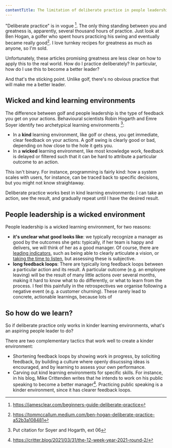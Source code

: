 ```yaml
---
contentTitle: The limitation of deliberate practice in people leadership
---
```


"Deliberate practice" is in vogue [^1]. The only thing standing between you and greatness is, apparently, several thousand hours of practice. Just look at Ben Hogan, a golfer who spent hours practicing his swing and eventually became really good[^2]. I love turnkey recipes for greatness as much as anyone, so I'm sold. 

Unfortunately, these articles promising greatness are less clear on how to apply this to the real world. How do I practice deliberately? In particular, how do I use this to become a better leader?

And that's the sticking point. Unlike golf, there's no obvious practice that will make me a better leader.

## Wicked and kind learning environments

The difference between golf and people leadership is the type of feedback you get on your actions. Behavioural scientists Robin Hogarth and Emre Soyer identify two archetypical learning environments [^3]:
- In a **kind** learning environment, like golf or chess, you get immediate, clear feedback on your actions. A golf swing is clearly good or bad, depending on how close to the hole it gets you.
- In a **wicked** learning environment, like most knowledge work, feedback is delayed or filtered such that it can be hard to attribute a particular outcome to an action.

This isn't binary. For instance, programming is fairly kind: how a system scales with users, for instance, can be traced back to specific decisions, but you might not know straightaway.

Deliberate practice works best in kind learning environments: I can take an action, see the result, and gradually repeat until I have the desired result.

## People leadership is a wicked environment

People leadership is a wicked learning environment, for two reasons:
- **it's unclear what good looks like**: we typically recognize a manager as good by the outcomes she gets: typically, if her team is happy and delivers, we will think of her as a good manager. Of course, there are [leading indicators](https://pascalbugnion.net/blog/making-yourself-useful-as-a-middle-manager), such as being able to clearly articulate a vision, or [taking the time to listen](https://pascalbugnion.net/blog/slack-makes-better-leaders), but assessing these is subjective.
- **long feedback loops**: There are typically long feedback loops between a particular action and its result. A particular outcome (e.g. an employee leaving) will be the result of many little actions over several months, making it hard to know what to do differently, or what to learn from the process. I feel this painfully in the retrospectives we organise following a negative event (e.g. a customer churning). These rarely lead to concrete, actionable learnings, because lots of 

## So how do we learn?

So if deliberate practice only works in kinder learning environments, what's an aspiring people leader to do?

There are two complementary tactics that work well to create a kinder environment:
- Shortening feedback loops by showing work in progress, by soliciting feedback, by building a culture where openly disucssing ideas is encouraged, and by learning to assess your own performance.
- Carving out kind learning environments for specific skills. For instance, in his blog, Mike Crittenden writes that he intends to work on his public speaking to become a better manager[^4]. Practicing public speaking is a kinder environment, since it has clearer feedback loops.

[^1]: https://jamesclear.com/beginners-guide-deliberate-practice
[^2]: https://tommccallum.medium.com/ben-hogan-deliberate-practice-a52b3a108481
[^3]: Put citation for Soyer and Hogarth, ext 06
[^4]: https://critter.blog/2021/03/31/the-12-week-year-2021-round-2/
